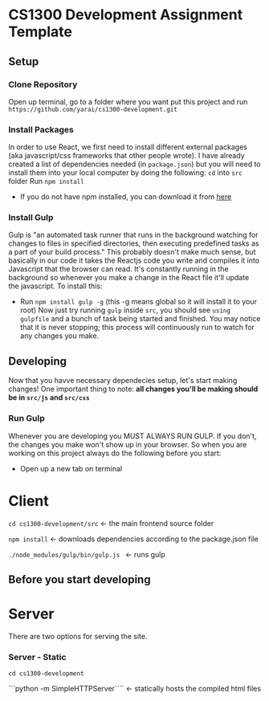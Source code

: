 # CS1300 Development Assignment Template

## Setup ##

### Clone Repository ###
Open up terminal, go to a folder where you want put this project and run 
`https://github.com/yarai/cs1300-development.git`

### Install Packages ###
In order to use React, we first need to install different external packages (aka javascript/css frameworks that other people wrote). I have already created a list of dependencies needed (in `package.json`) but you will need to install them into your local computer by doing the following:
`cd` into `src` folder
Run `npm install`
* If you do not have npm installed, you can download it from [here](https://nodejs.org/en/)

### Install Gulp ###
Gulp is "an automated task runner that runs in the background watching for changes to files in specified directories, then executing predefined tasks as a part of your build process." This probably doesn't make much sense, but basically in our code it takes the Reactjs code you write and compiles it into Javascript that the browser can read. It's constantly running in the background so whenever you make a change in the React file it'll update the javascript. To install this:
* Run `npm install gulp -g` (this -g means global so it will install it to your root)
Now just try running `gulp` inside `src`, you should see `using gulpfile` and a bunch of task being started and finished. You may notice that it is never stopping; this process will continuously run to watch for any changes you make.

## Developing ##
Now that you havve necessary dependecies setup, let's start making changes!
One important thing to note: **all changes you'll be making should be in `src/js` and `src/css`**

### Run Gulp ###
Whenever you are developing you MUST ALWAYS RUN GULP. If you don't, the changes you make won't show up in your browser. So when you are working on this project always do the following before you start:
* Open up a new tab on terminal



# Client #
```cd cs1300-development/src``` <- the main frontend source folder

```npm install``` <- downloads dependencies according to the package.json file

```./node_modules/gulp/bin/gulp.js ``` <- runs gulp

## Before you start developing ##



# Server #
There are two options for serving the site.

### Server - Static ###
```cd cs1300-development```

```python -m SimpleHTTPServer```` <- statically hosts the compiled html files 

